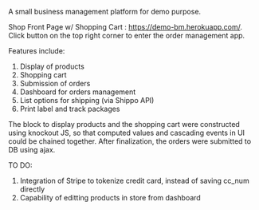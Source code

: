 A small business management platform for demo purpose. 

Shop Front Page w/ Shopping Cart : https://demo-bm.herokuapp.com/.
Click button on the top right corner to enter the order management app.

Features include:

1. Display of products
2. Shopping cart
3. Submission of orders
4. Dashboard for orders management
5. List options for shipping (via Shippo API)
6. Print label and track packages

The block to display products and the shopping cart were constructed using knockout JS, so that computed values and cascading events in UI could be chained together. After finalization, the orders were submitted to DB using ajax.

TO DO:

1. Integration of Stripe to tokenize credit card, instead of saving cc_num directly
3. Capability of editting products in store from dashboard
